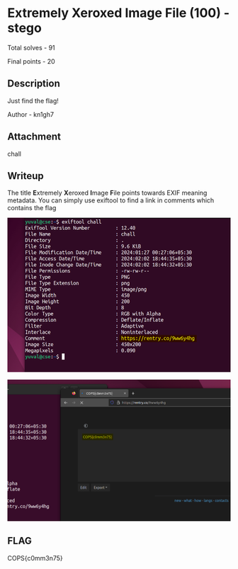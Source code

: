 # Extremely Xeroxed Image File (100) - stego

Total solves - 91

Final points - 20

## Description
Just find the flag!

Author - kn1gh7

## Attachment
chall

## Writeup
The title **E**xtremely **X**eroxed **I**mage **F**ile points towards EXIF meaning metadata. You can simply use exiftool to find a link in comments which contains the flag

![exiftool](image.png)

![rentry](image-1.png)

## FLAG
COPS{c0mm3n75}
